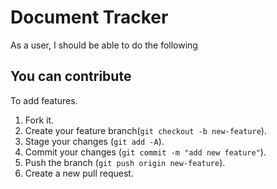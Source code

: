 # Document Tracker
As a user, I should be able to do the following

## You can contribute

To add features.

1. Fork it.
2. Create your feature branch(`git checkout -b new-feature`).
3. Stage your changes (`git add -A`).
4. Commit your changes (`git commit -m "add new feature"`).
5. Push the branch (`git push origin new-feature`).
6. Create a new pull request.

